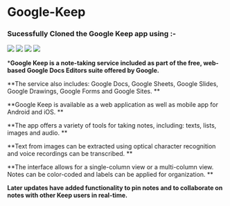 # Google-Keep

<h3>Sucessfully Cloned the Google Keep app using :-</h3>

![](https://img.shields.io/badge/React-20232A?style=for-the-badge&logo=react&logoColor=61DAFB)
![](https://img.shields.io/badge/JavaScript-F7DF1E?style=for-the-badge&logo=javascript&logoColor=black)
![](https://img.shields.io/badge/HTML5-E34F26?style=for-the-badge&logo=html5&logoColor=white)
![](https://img.shields.io/badge/CSS3-1572B6?style=for-the-badge&logo=css3&logoColor=white)


***Google Keep is a note-taking service included as part of the free, web-based Google Docs Editors suite offered by Google.**

**The service also includes: Google Docs, Google Sheets, Google Slides, Google Drawings, Google Forms and Google Sites. **

**Google Keep is available as a web application as well as mobile app for Android and iOS. **

**The app offers a variety of tools for taking notes, including: texts, lists, images and audio. **

**Text from images can be extracted using optical character recognition and voice recordings can be transcribed. **

**The interface allows for a single-column view or a multi-column view. Notes can be color-coded and labels can be applied for organization. **

**Later updates have added functionality to pin notes and to collaborate on notes with other Keep users in real-time.**
